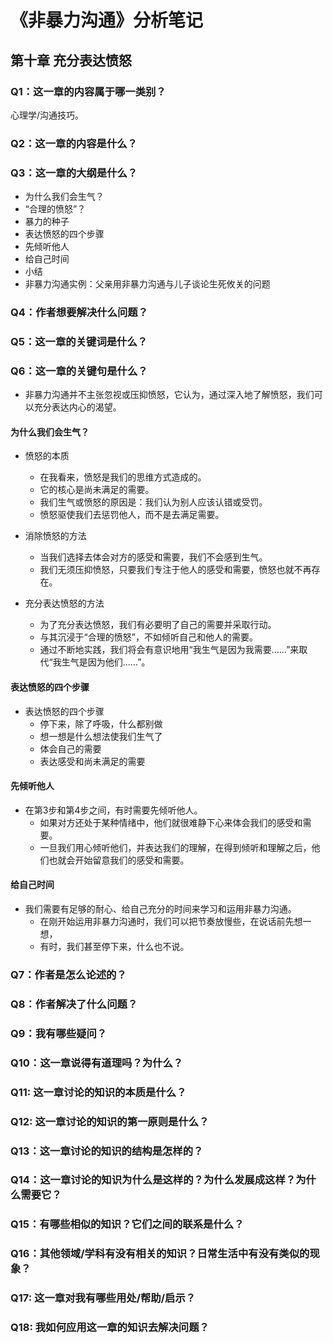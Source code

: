 # 《非暴力沟通》分析笔记

## 第十章 充分表达愤怒

### Q1：这一章的内容属于哪一类别？

心理学/沟通技巧。

### Q2：这一章的内容是什么？

### Q3：这一章的大纲是什么？

- 为什么我们会生气？
- “合理的愤怒”？
- 暴力的种子
- 表达愤怒的四个步骤
- 先倾听他人
- 给自己时间
- 小结
- 非暴力沟通实例：父亲用非暴力沟通与儿子谈论生死攸关的问题

### Q4：作者想要解决什么问题？

### Q5：这一章的关键词是什么？

### Q6：这一章的关键句是什么？

- 非暴力沟通并不主张忽视或压抑愤怒，它认为，通过深入地了解愤怒，我们可以充分表达内心的渴望。

#### 为什么我们会生气？

- 愤怒的本质
  - 在我看来，愤怒是我们的思维方式造成的。
  - 它的核心是尚未满足的需要。
  - 我们生气或愤怒的原因是：我们认为别人应该认错或受罚。
  - 愤怒驱使我们去惩罚他人，而不是去满足需要。

- 消除愤怒的方法
  - 当我们选择去体会对方的感受和需要，我们不会感到生气。
  - 我们无须压抑愤怒，只要我们专注于他人的感受和需要，愤怒也就不再存在。

- 充分表达愤怒的方法
  - 为了充分表达愤怒，我们有必要明了自己的需要并采取行动。
  - 与其沉浸于“合理的愤怒”，不如倾听自己和他人的需要。
  - 通过不断地实践，我们将会有意识地用“我生气是因为我需要……”来取代“我生气是因为他们……”。

#### 表达愤怒的四个步骤

- 表达愤怒的四个步骤
  - 停下来，除了呼吸，什么都别做
  - 想一想是什么想法使我们生气了
  - 体会自己的需要
  - 表达感受和尚未满足的需要

#### 先倾听他人

- 在第3步和第4步之间，有时需要先倾听他人。
  - 如果对方还处于某种情绪中，他们就很难静下心来体会我们的感受和需要。
  - 一旦我们用心倾听他们，并表达我们的理解，在得到倾听和理解之后，他们也就会开始留意我们的感受和需要。

#### 给自己时间

- 我们需要有足够的耐心、给自己充分的时间来学习和运用非暴力沟通。
  - 在刚开始运用非暴力沟通时，我们可以把节奏放慢些，在说话前先想一想，
  - 有时，我们甚至停下来，什么也不说。

### Q7：作者是怎么论述的？

### Q8：作者解决了什么问题？

### Q9：我有哪些疑问？

### Q10：这一章说得有道理吗？为什么？

### Q11: 这一章讨论的知识的本质是什么？

### Q12: 这一章讨论的知识的第一原则是什么？

### Q13：这一章讨论的知识的结构是怎样的？

### Q14：这一章讨论的知识为什么是这样的？为什么发展成这样？为什么需要它？

### Q15：有哪些相似的知识？它们之间的联系是什么？

### Q16：其他领域/学科有没有相关的知识？日常生活中有没有类似的现象？

### Q17: 这一章对我有哪些用处/帮助/启示？

### Q18: 我如何应用这一章的知识去解决问题？
